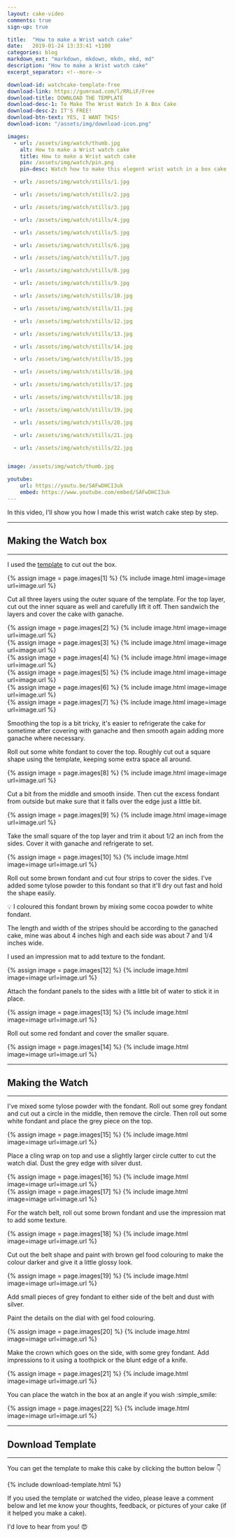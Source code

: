 ```yaml
---
layout: cake-video
comments: true
sign-up: true

title:  "How to make a Wrist watch cake"
date:   2019-01-24 13:33:41 +1100
categories: blog
markdown_ext: "markdown, mkdown, mkdn, mkd, md"
description: "How to make a Wrist watch cake"
excerpt_separator: <!--more-->

download-id: watchcake-template-free
download-link: https://gumroad.com/l/RRLiF/Free
download-title: DOWNLOAD THE TEMPLATE
download-desc-1: To Make The Wrist Watch In A Box Cake
download-desc-2: IT'S FREE!
download-btn-text: YES, I WANT THIS!
download-icon: "/assets/img/download-icon.png"

images: 
  - url: /assets/img/watch/thumb.jpg
    alt: How to make a Wrist watch cake
    title: How to make a Wrist watch cake
    pin: /assets/img/watch/pin.png
    pin-desc: Watch how to make this elegent wrist watch in a box cake. Perfect birthday cake for a man.

  - url: /assets/img/watch/stills/1.jpg

  - url: /assets/img/watch/stills/2.jpg

  - url: /assets/img/watch/stills/3.jpg

  - url: /assets/img/watch/stills/4.jpg

  - url: /assets/img/watch/stills/5.jpg

  - url: /assets/img/watch/stills/6.jpg

  - url: /assets/img/watch/stills/7.jpg

  - url: /assets/img/watch/stills/8.jpg

  - url: /assets/img/watch/stills/9.jpg

  - url: /assets/img/watch/stills/10.jpg

  - url: /assets/img/watch/stills/11.jpg

  - url: /assets/img/watch/stills/12.jpg

  - url: /assets/img/watch/stills/13.jpg

  - url: /assets/img/watch/stills/14.jpg

  - url: /assets/img/watch/stills/15.jpg

  - url: /assets/img/watch/stills/16.jpg

  - url: /assets/img/watch/stills/17.jpg

  - url: /assets/img/watch/stills/18.jpg

  - url: /assets/img/watch/stills/19.jpg

  - url: /assets/img/watch/stills/20.jpg

  - url: /assets/img/watch/stills/21.jpg

  - url: /assets/img/watch/stills/22.jpg


image: /assets/img/watch/thumb.jpg

youtube:
    url: https://youtu.be/SAFwDHCI3uk
    embed: https://www.youtube.com/embed/SAFwDHCI3uk
---
```


In this video, I'll show you how I made this wrist watch cake step by step.


<hr/>

## Making the Watch box

<hr/>  

I used the [template](#download-template) to cut out the box.

<div class="post-images-sm">
  {% assign image = page.images[1] %}
  {% include image.html image=image url=image.url %}
</div>

Cut all three layers using the outer square of the template. For the top layer, cut out the inner square as well and carefully lift it off. Then sandwich the layers and cover the cake with ganache.

<div class="post-images-grid">
	<div class="post-images-sm">
  		{% assign image = page.images[2] %}
  		{% include image.html image=image url=image.url %}
	</div>
	<div class="post-images-sm">
	  {% assign image = page.images[3] %}
	  {% include image.html image=image url=image.url %}
	</div>
	<div class="post-images-sm">
	  {% assign image = page.images[4] %}
	  {% include image.html image=image url=image.url %}
	</div>
	<div class="post-images-sm">
	  {% assign image = page.images[5] %}
	  {% include image.html image=image url=image.url %}
	</div>
	<div class="post-images-sm">
	  {% assign image = page.images[6] %}
	  {% include image.html image=image url=image.url %}
	</div>
	<div class="post-images-sm">
	  {% assign image = page.images[7] %}
	  {% include image.html image=image url=image.url %}
	</div>
</div>



Smoothing the top is a bit tricky, it's easier to refrigerate the cake for sometime after covering with ganache and then smooth again adding more ganache where necessary.

Roll out some white fondant to cover the top. Roughly cut out a square shape using the template, keeping some extra space all around.

<div class="post-images-sm">
  {% assign image = page.images[8] %}
  {% include image.html image=image url=image.url %}
</div>

Cut a bit from the middle and smooth inside. Then cut the excess fondant from outside but make sure that it falls over the edge just a little bit.

<div class="post-images-sm">
  {% assign image = page.images[9] %}
  {% include image.html image=image url=image.url %}
</div>

Take the small square of the top layer and trim it about 1/2 an inch from the sides. Cover it with ganache and refrigerate to set.

<div class="post-images-sm">
  {% assign image = page.images[10] %}
  {% include image.html image=image url=image.url %}
</div>

Roll out some brown fondant and cut four strips to cover the sides. I've added some tylose powder to this fondant so that it'll dry out fast and hold the shape easily.


:bulb: I coloured this fondant brown by mixing some cocoa powder to white fondant.

The length and width of the stripes should be according to the ganached cake, mine was about 4 inches high and each side was about 7 and 1/4 inches wide. 

I used an impression mat to add texture to the fondant.

<div class="post-images-sm">
  {% assign image = page.images[12] %}
  {% include image.html image=image url=image.url %}
</div>

Attach the fondant panels to the sides with a little bit of water to stick it in place.

<div class="post-images-sm">
  {% assign image = page.images[13] %}
  {% include image.html image=image url=image.url %}
</div>

Roll out some red fondant and cover the smaller square.

<div class="post-images-sm">
  {% assign image = page.images[14] %}
  {% include image.html image=image url=image.url %}
</div>


<hr/>

## Making the Watch

<hr/>  

I've mixed some tylose powder with the fondant. Roll out some grey fondant and cut out a circle in the middle, then remove the circle. Then roll out some white fondant and place the grey piece on the top.

<div class="post-images-sm">
  {% assign image = page.images[15] %}
  {% include image.html image=image url=image.url %}
</div>

Place a cling wrap on top and use a slightly larger circle cutter to cut the watch dial. 
Dust the grey edge with silver dust.

<div class="post-images-sm">
  {% assign image = page.images[16] %}
  {% include image.html image=image url=image.url %}
</div>

<div class="post-images-sm">
  {% assign image = page.images[17] %}
  {% include image.html image=image url=image.url %}
</div>


For the watch belt, roll out some brown fondant and use the impression mat to add some texture.

<div class="post-images-sm">
  {% assign image = page.images[18] %}
  {% include image.html image=image url=image.url %}
</div>


Cut out the belt shape and paint with brown gel food colouring to make the colour darker and give it a little glossy look.

<div class="post-images-sm">
  {% assign image = page.images[19] %}
  {% include image.html image=image url=image.url %}
</div>


Add small pieces of grey fondant to either side of the belt and dust with silver. 

Paint the details on the dial with gel food colouring.

<div class="post-images-sm">
  {% assign image = page.images[20] %}
  {% include image.html image=image url=image.url %}
</div>

Make the crown which goes on the side, with some grey fondant. Add impressions to it using a toothpick or the blunt edge of a knife.

<div class="post-images-sm">
  {% assign image = page.images[21] %}
  {% include image.html image=image url=image.url %}
</div>

You can place the watch in the box at an angle if you wish :simple_smile:

<div class="post-images-sm">
  {% assign image = page.images[22] %}
  {% include image.html image=image url=image.url %}
</div>


<hr/>

## Download Template

<hr/>  

You can get the template to make this cake by clicking the button below :point_down:

{% include download-template.html %}

If you used the template or watched the video, please leave a comment below and let me know your thoughts, feedback, or pictures of your cake (if it helped you make a cake).

I'd love to hear from you! :heart_eyes: